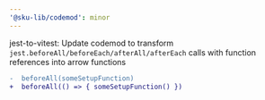```yaml
---
'@sku-lib/codemod': minor
---
```


jest-to-vitest: Update codemod to transform `jest.beforeAll/beforeEach/afterAll/afterEach` calls with function references into arrow functions

```diff
-  beforeAll(someSetupFunction)
+  beforeAll(() => { someSetupFunction() })
```
